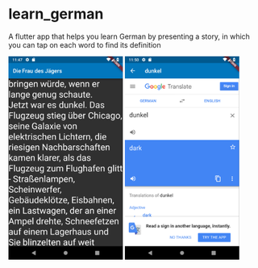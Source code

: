 # learn_german

A flutter app that helps you learn German by presenting a story, in which you can tap on each word to find its definition

<img src="/screenshot1.png" alt="drawing" width="45%"/>
<img src="/screenshot2.png" alt="drawing" width="45%"/>
